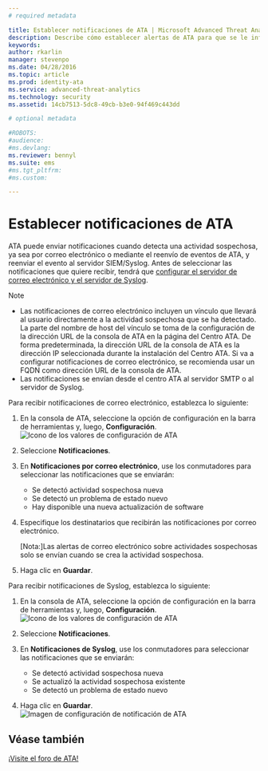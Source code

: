 ```yaml
---
# required metadata

title: Establecer notificaciones de ATA | Microsoft Advanced Threat Analytics
description: Describe cómo establecer alertas de ATA para que se le informe cuando se detecten actividades sospechosas.
keywords:
author: rkarlin
manager: stevenpo
ms.date: 04/28/2016
ms.topic: article
ms.prod: identity-ata
ms.service: advanced-threat-analytics
ms.technology: security
ms.assetid: 14cb7513-5dc8-49cb-b3e0-94f469c443dd

# optional metadata

#ROBOTS:
#audience:
#ms.devlang:
ms.reviewer: bennyl
ms.suite: ems
#ms.tgt_pltfrm:
#ms.custom:

---
```


# Establecer notificaciones de ATA
ATA puede enviar notificaciones cuando detecta una actividad sospechosa, ya sea por correo electrónico o mediante el reenvío de eventos de ATA, y reenviar el evento al servidor SIEM/Syslog. Antes de seleccionar las notificaciones que quiere recibir, tendrá que [configurar el servidor de correo electrónico y el servidor de Syslog](setting-syslog-email-server-settings.md).

> [!NOTE]
> -   Las notificaciones de correo electrónico incluyen un vínculo que llevará al usuario directamente a la actividad sospechosa que se ha detectado. La parte del nombre de host del vínculo se toma de la configuración de la dirección URL de la consola de ATA en la página del Centro ATA. De forma predeterminada, la dirección URL de la consola de ATA es la dirección IP seleccionada durante la instalación del Centro ATA.  Si va a configurar notificaciones de correo electrónico, se recomienda usar un FQDN como dirección URL de la consola de ATA.
> -   Las notificaciones se envían desde el centro ATA al servidor SMTP o al servidor de Syslog.

Para recibir notificaciones de correo electrónico, establezca lo siguiente:


1. En la consola de ATA, seleccione la opción de configuración en la barra de herramientas y, luego, **Configuración**.
![Icono de los valores de configuración de ATA](media/ATA-config-icon.JPG)

2. Seleccione **Notificaciones**.
3. En **Notificaciones por correo electrónico**, use los conmutadores para seleccionar las notificaciones que se enviarán:


    - Se detectó actividad sospechosa nueva
    - Se detectó un problema de estado nuevo
    - Hay disponible una nueva actualización de software

4. Especifique los destinatarios que recibirán las notificaciones por correo electrónico.

    [Nota:]Las alertas de correo electrónico sobre actividades sospechosas solo se envían cuando se crea la actividad sospechosa.


5. Haga clic en **Guardar**.

Para recibir notificaciones de Syslog, establezca lo siguiente:


1. En la consola de ATA, seleccione la opción de configuración en la barra de herramientas y, luego, **Configuración**.
![Icono de los valores de configuración de ATA](media/ATA-config-icon.JPG)

2. Seleccione **Notificaciones**.
3. En **Notificaciones de Syslog**, use los conmutadores para seleccionar las notificaciones que se enviarán:


    - Se detectó actividad sospechosa nueva
    - Se actualizó la actividad sospechosa existente
    - Se detectó un problema de estado nuevo
5. Haga clic en **Guardar**.
![Imagen de configuración de notificación de ATA](media/ATA-notification-settings.png)




## Véase también
[¡Visite el foro de ATA!](https://social.technet.microsoft.com/Forums/security/en-US/home?forum=mata)


<!--HONumber=Jun16_HO1-->


